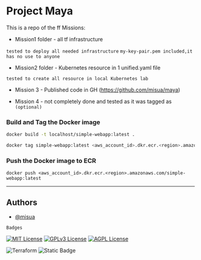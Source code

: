 
# Project Maya

This is a repo of the ff Missions:

- Mission1 folder - all tf infrastructure

`tested to deploy all needed infrastructure`
`my-key-pair.pem included,it has no use to anyone`



- Mission2 folder - Kubernetes resource in 1 unified.yaml file

`tested to create all resource in local Kubernetes lab`


- Mission 3 - Published code in GH (https://github.com/misua/maya)


- Mission 4 - not completely done and tested as it was tagged as `(optional)`


### Build and Tag the Docker image
```bash 
docker build -t localhost/simple-webapp:latest .
```

```bash 
docker tag simple-webapp:latest <aws_account_id>.dkr.ecr.<region>.amazonaws.com/simple-webapp:latest
```

### Push the Docker image to ECR
`docker push <aws_account_id>.dkr.ecr.<region>.amazonaws.com/simple-webapp:latest`

---

## Authors

- [@misua](https://www.github.com/misua)



`Badges`


[![MIT License](https://img.shields.io/badge/License-MIT-green.svg)](https://choosealicense.com/licenses/mit/)
[![GPLv3 License](https://img.shields.io/badge/License-GPL%20v3-yellow.svg)](https://opensource.org/licenses/)
[![AGPL License](https://img.shields.io/badge/license-AGPL-blue.svg)](http://www.gnu.org/licenses/agpl-3.0)

![Terraform](https://img.shields.io/badge/terraform-%235835CC.svg?style=for-the-badge&logo=terraform&logoColor=white)
![Static Badge](https://img.shields.io/badge/Charles-Pogi-blue)



